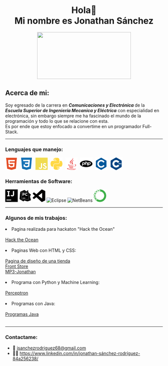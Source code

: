  <div id="header" align = "center">
    <h1> Hola👋 <br> Mi nombre es Jonathan Sánchez  </h1>
    <img src="https://media.giphy.com/media/26tn33aiTi1jkl6H6/giphy.gif" width="300"  height="150">
    <h2 align = "left"> Acerca de mi:</h2>
    <p align = "left">
         Soy egresado de la carrera en <b><i>Comunicaciones y Electrónica </i></b> de la <b><i>Escuela Superior de Ingeniería Mecanica y Eléctrica</i></b>
         con especialidad en electrónica, sin embargo siempre me ha fascinado el mundo de la programación y todo lo que se relacione con esta.<br>
         Es por ende que estoy enfocado a convertime en un programador Full-Stack.
    </p>

---
 </div>
    <div id="lenguajes" align ="left">
        <h3>Lenguajes que manejo:</h3>
        <img src="https://github.com/devicons/devicon/blob/master/icons/html5/html5-plain.svg?short_path=dd81b76" alt="HTML" title="HTML5" height="40" width="40">&nbsp;
        <img src="https://github.com/devicons/devicon/blob/master/icons/css3/css3-plain.svg" alt="CSS" title="CSS3" height="40" width="40">&nbsp;
        <img src="https://github.com/devicons/devicon/blob/master/icons/javascript/javascript-plain.svg" alt="javascript" title="JavaScript" height="40" width="40">&nbsp;
        <img src="https://github.com/devicons/devicon/blob/master/icons/python/python-plain.svg" alt="Python" title="Python" height="40" width="40">&nbsp;
        <img src="https://github.com/devicons/devicon/blob/master/icons/java/java-plain.svg" alt="Java" title="Java" height="40" width="40">&nbsp;
        <img src="https://github.com/devicons/devicon/blob/master/icons/php/php-plain.svg" alt="PHP" title="PHP" height="40" width="40">&nbsp;
        <img src="https://github.com/devicons/devicon/blob/master/icons/c/c-plain.svg" alt="C" title="C" height="40" width="40">&nbsp;
        <img src="https://github.com/devicons/devicon/blob/master/icons/cplusplus/cplusplus-plain.svg" alt="C++" title="C++" height="40" width="40">&nbsp;

</div>
<div>
            <h3>Herramientas de Software:</h3>
            <img src="https://github.com/devicons/devicon/blob/master/icons/intellij/intellij-plain.svg" alt="IntelliJ" title="IntelliJ" height="40" width="40">
            <img src="https://github.com/devicons/devicon/blob/master/icons/pycharm/pycharm-plain.svg" alt="PyCharm" title="PyCharm" height="40" width="40">
            <img src="https://github.com/devicons/devicon/blob/master/icons/vscode/vscode-plain.svg" alt="VS Code" title="Visual Studio Code" height="40" width="40">
            <img src="https://cdn.freebiesupply.com/logos/large/2x/eclipse-11-logo-svg-vector.svg" alt="Eclipse" title="Eclipse" height="40" width="40">
            <img src="https://upload.wikimedia.org/wikipedia/commons/thumb/9/98/Apache_NetBeans_Logo.svg/888px-Apache_NetBeans_Logo.svg.png" alt="NetBeans" title="NetBeans" height="40" width="40">
            <img src="https://github.com/devicons/devicon/blob/master/icons/anaconda/anaconda-original.svg" alt="Anaconda 3" title="Anaconda 3" height="40" width="40">
</div>

---

<div>
     <h3>Algunos de mis trabajos:</h3>    
     <li>Pagina realizada para hackaton "Hack the Ocean"</li><br>
     <a href="https://jalilmartinez.github.io/T-Ocean/" target="_blank">Hack the Ocean</a><br><br>
     <li>Paginas Web con HTML y CSS:</li><br>
     <a href="https://github.com/MrS2312/pageprob/find/main">Pagina de diseño de una tienda</a><br>
     <a href="https://github.com/MrS2312/FRONT-STORE">Front Store</a><br>
     <a href="https://github.com/MrS2312/MP3-Jonathan">MP3-Jonathan</a><br><br>
     <li>Programa con Python y Machine Learning:</li><br>
     <a href="https://github.com/MrS2312/Perceptron">Perceptron</a><br><br>
     <li>Programas con Java:</li><br>
     <a href="https://github.com/MrS2312/Bakend-Java">Programas Java</a><br><br>
</div>

---

### Contactame:
- 📩 jsanchezrodriguez68@gmail.com
- 👷‍♂️ https://www.linkedin.com/in/jonathan-sánchez-rodríguez-84a256238/


